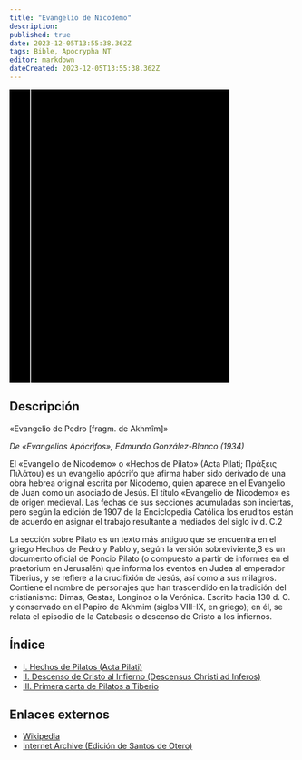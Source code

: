 ```yaml
---
title: "Evangelio de Nicodemo"
description: 
published: true
date: 2023-12-05T13:55:38.362Z
tags: Bible, Apocrypha NT
editor: markdown
dateCreated: 2023-12-05T13:55:38.362Z
---
```


<div class="urantiapedia-book-front urantiapedia-book-apocrypha">
<svg xmlns="http://www.w3.org/2000/svg"
	width="102.6mm" height="136.8mm"
	viewBox="0 0 102.6 136.8" version="1.1">
	<g transform="translate(-7,-5)">
		<rect width="9.6" height="136.8" x="7" y="5" />
		<rect width="96.9" height="136.8" x="17" y="5" />
		<text style="font-size:5px" x="61" y="22">APÓCRIFOS</text>
		<text style="font-size:4px" x="61" y="130">Edmundo González-Blanco</text>
		<text style="font-size:3px" x="61" y="135">Evangelios Apócrifos, 1934</text>
		<text style="font-size:9px" x="61" y="60">Hechos de Pilatos</text>
		<text style="font-size:9px" x="61" y="70">o Evangelio</text>
		<text style="font-size:9px" x="61" y="80">de Nicodemo</text>
	</g>
</svg>
</div>

## Descripción

«Evangelio de Pedro [fragm. de Akhmîm]»

_De «Evangelios Apócrifos», Edmundo González-Blanco (1934)_

El «Evangelio de Nicodemo» o «Hechos de Pilato» (Acta Pilati; Πράξεις Πιλάτου)​ es un evangelio apócrifo que afirma haber sido derivado de una obra hebrea original escrita por Nicodemo, quien aparece en el Evangelio de Juan como un asociado de Jesús. El título «Evangelio de Nicodemo» es de origen medieval.​ Las fechas de sus secciones acumuladas son inciertas, pero según la edición de 1907 de la Enciclopedia Católica los eruditos están de acuerdo en asignar el trabajo resultante a mediados del siglo iv d. C.2

La sección sobre Pilato es un texto más antiguo que se encuentra en el griego Hechos de Pedro y Pablo y, según la versión sobreviviente,3 es un documento oficial de Poncio Pilato (o compuesto a partir de informes en el praetorium en Jerusalén) que informa los eventos en Judea al emperador Tiberius, y se refiere a la crucifixión de Jesús, así como a sus milagros.​ Contiene el nombre de personajes que han trascendido en la tradición del cristianismo: Dimas, Gestas, Longinos o la Verónica. Escrito hacia 130 d. C. y conservado en el Papiro de Akhmim (siglos VIII-IX, en griego); en él, se relata el episodio de la Catabasis o descenso de Cristo a los infiernos.

## Índice

- [I. Hechos de Pilatos (Acta Pilati)](/es/Bible/Gospel_of_Nicodemus/1)
- [II. Descenso de Cristo al Infierno (Descensus Christi ad Inferos)](/es/Bible/Gospel_of_Nicodemus/2)
- [III. Primera carta de Pilatos a Tiberio](/es/Bible/Gospel_of_Nicodemus/3)


## Enlaces externos

- [Wikipedia](https://es.wikipedia.org/wiki/Evangelio_de_Nicodemo)
- [Internet Archive (Edición de Santos de Otero)](https://archive.org/details/losevangeliosapo00sant/page/n5/mode/2up?view=theater)